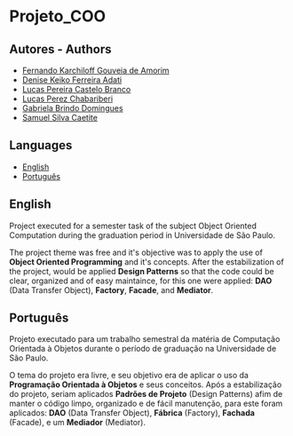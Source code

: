 # Projeto_COO

## Autores - Authors

* [Fernando Karchiloff Gouveia de Amorim](https://github.com/FernandoKGA)
* [Denise Keiko Ferreira Adati](https://github.com/Denisekfa)
* [Lucas Pereira Castelo Branco](https://github.com/LucasPCBranco)
* [Lucas Perez Chabariberi](https://github.com/Lucas-Perez)
* [Gabriela Brindo Domingues](https://github.com/gabrielabrindo)
* [Samuel Silva Caetite](https://github.com/sscaetite)

## Languages

* [English](##.English)
* [Português](##.Português)

## English

Project executed for a semester task of the subject Object Oriented Computation during the graduation period in Universidade de São Paulo.

The project theme was free and it's objective was to apply the use of **Object Oriented Programming** and it's concepts. After the estabilization of the project, would be applied **Design Patterns** so that the code could be clear, organized and of easy maintaince, for this one were applied: **DAO** (Data Transfer Object), **Factory**, **Facade**, and **Mediator**.

## Português

Projeto executado para um trabalho semestral da matéria de Computação Orientada à Objetos durante o período de graduação na Universidade de São Paulo.

O tema do projeto era livre, e seu objetivo era de aplicar o uso da **Programação Orientada à Objetos** e seus conceitos. Após a estabilização do projeto, seriam aplicados **Padrões de Projeto** (Design Patterns) afim de manter o código limpo, organizado e de fácil manutenção, para este foram aplicados: **DAO** (Data Transfer Object), **Fábrica** (Factory), **Fachada** (Facade), e um **Mediador** (Mediator).